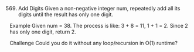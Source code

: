 569. Add Digits
Given a non-negative integer num, repeatedly add all its digits until the result has only one digit.

Example
Given num = 38.
The process is like: 3 + 8 = 11, 1 + 1 = 2. Since 2 has only one digit, return 2.

Challenge
Could you do it without any loop/recursion in O(1) runtime?